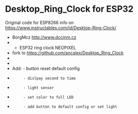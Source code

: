 # Desktop_Ring_Clock for ESP32

Original code for ESP8266 info on https://www.instructables.com/id/Desktop-Ring-Clock/

 *   BorgMcz  http://www.dccmm.cz
 * * ESP32 ring clock NEOPIXEL
 *   fork to https://github.com/ancalex/Desktop_Ring_Clock
 * 
 *
 * Add: 	- button reset default config
 * 			- dislpay second to time
 *			- light sensor 
 *			- set color to full LED
 * 			- add button to default config or set light
